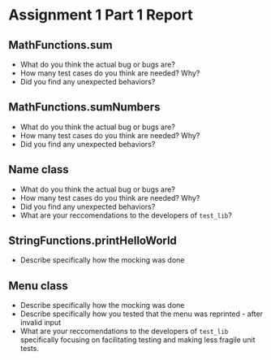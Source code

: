 # Assignment 1 Part 1 Report

## MathFunctions.sum
- What do you think the actual bug or bugs are?
- How many test cases do you think are needed? Why?
- Did you find any unexpected behaviors?

## MathFunctions.sumNumbers
- What do you think the actual bug or bugs are?
- How many test cases do you think are needed? Why?
- Did you find any unexpected behaviors?

## Name class
- What do you think the actual bug or bugs are?
- How many test cases do you think are needed? Why?
- Did you find any unexpected behaviors?
- What are your reccomendations to the developers of `test_lib`?

## StringFunctions.printHelloWorld
- Describe specifically how the mocking was done

## Menu class
- Describe specifically how the mocking was done
- Describe specifically how you tested that the menu was reprinted - after invalid input
- What are your reccomendations to the developers of `test_lib` specifically focusing on facilitating testing and making less fragile unit tests.

